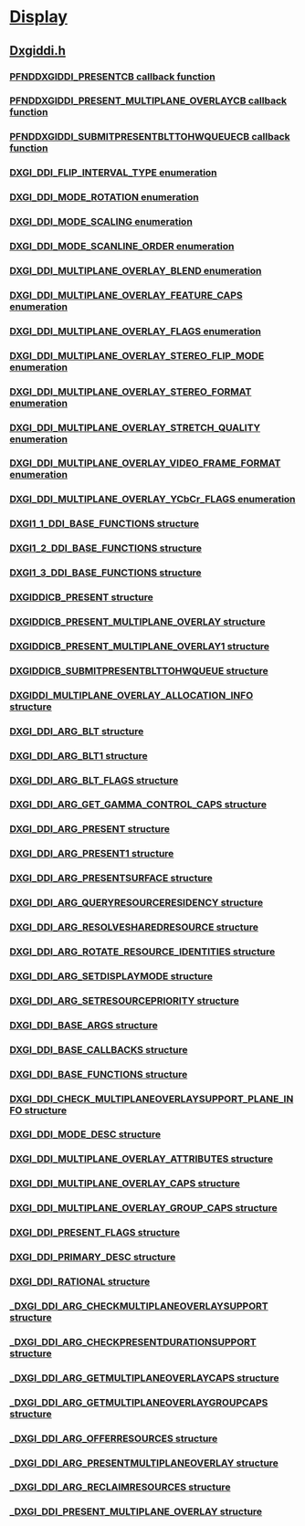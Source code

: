 # [Display](../_display/index.md)
## [Dxgiddi.h](index.md)
### [PFNDDXGIDDI_PRESENTCB callback function](../dxgiddi/nc-dxgiddi-pfnddxgiddi_presentcb.md)
### [PFNDDXGIDDI_PRESENT_MULTIPLANE_OVERLAYCB callback function](../dxgiddi/nc-dxgiddi-pfnddxgiddi_present_multiplane_overlaycb.md)
### [PFNDDXGIDDI_SUBMITPRESENTBLTTOHWQUEUECB callback function](../dxgiddi/nc-dxgiddi-pfnddxgiddi_submitpresentblttohwqueuecb.md)
### [DXGI_DDI_FLIP_INTERVAL_TYPE enumeration](../dxgiddi/ne-dxgiddi-dxgi_ddi_flip_interval_type.md)
### [DXGI_DDI_MODE_ROTATION enumeration](../dxgiddi/ne-dxgiddi-dxgi_ddi_mode_rotation.md)
### [DXGI_DDI_MODE_SCALING enumeration](../dxgiddi/ne-dxgiddi-dxgi_ddi_mode_scaling.md)
### [DXGI_DDI_MODE_SCANLINE_ORDER enumeration](../dxgiddi/ne-dxgiddi-dxgi_ddi_mode_scanline_order.md)
### [DXGI_DDI_MULTIPLANE_OVERLAY_BLEND enumeration](../dxgiddi/ne-dxgiddi-dxgi_ddi_multiplane_overlay_blend.md)
### [DXGI_DDI_MULTIPLANE_OVERLAY_FEATURE_CAPS enumeration](../dxgiddi/ne-dxgiddi-dxgi_ddi_multiplane_overlay_feature_caps.md)
### [DXGI_DDI_MULTIPLANE_OVERLAY_FLAGS enumeration](../dxgiddi/ne-dxgiddi-dxgi_ddi_multiplane_overlay_flags.md)
### [DXGI_DDI_MULTIPLANE_OVERLAY_STEREO_FLIP_MODE enumeration](../dxgiddi/ne-dxgiddi-dxgi_ddi_multiplane_overlay_stereo_flip_mode.md)
### [DXGI_DDI_MULTIPLANE_OVERLAY_STEREO_FORMAT enumeration](../dxgiddi/ne-dxgiddi-dxgi_ddi_multiplane_overlay_stereo_format.md)
### [DXGI_DDI_MULTIPLANE_OVERLAY_STRETCH_QUALITY enumeration](../dxgiddi/ne-dxgiddi-dxgi_ddi_multiplane_overlay_stretch_quality.md)
### [DXGI_DDI_MULTIPLANE_OVERLAY_VIDEO_FRAME_FORMAT enumeration](../dxgiddi/ne-dxgiddi-dxgi_ddi_multiplane_overlay_video_frame_format.md)
### [DXGI_DDI_MULTIPLANE_OVERLAY_YCbCr_FLAGS enumeration](../dxgiddi/ne-dxgiddi-dxgi_ddi_multiplane_overlay_ycbcr_flags.md)
### [DXGI1_1_DDI_BASE_FUNCTIONS structure](../dxgiddi/ns-dxgiddi-dxgi1_1_ddi_base_functions.md)
### [DXGI1_2_DDI_BASE_FUNCTIONS structure](../dxgiddi/ns-dxgiddi-dxgi1_2_ddi_base_functions.md)
### [DXGI1_3_DDI_BASE_FUNCTIONS structure](../dxgiddi/ns-dxgiddi-dxgi1_3_ddi_base_functions.md)
### [DXGIDDICB_PRESENT structure](../dxgiddi/ns-dxgiddi-dxgiddicb_present.md)
### [DXGIDDICB_PRESENT_MULTIPLANE_OVERLAY structure](../dxgiddi/ns-dxgiddi-dxgiddicb_present_multiplane_overlay.md)
### [DXGIDDICB_PRESENT_MULTIPLANE_OVERLAY1 structure](../dxgiddi/ns-dxgiddi-dxgiddicb_present_multiplane_overlay1.md)
### [DXGIDDICB_SUBMITPRESENTBLTTOHWQUEUE structure](../dxgiddi/ns-dxgiddi-dxgiddicb_submitpresentblttohwqueue.md)
### [DXGIDDI_MULTIPLANE_OVERLAY_ALLOCATION_INFO structure](../dxgiddi/ns-dxgiddi-dxgiddi_multiplane_overlay_allocation_info.md)
### [DXGI_DDI_ARG_BLT structure](../dxgiddi/ns-dxgiddi-dxgi_ddi_arg_blt.md)
### [DXGI_DDI_ARG_BLT1 structure](../dxgiddi/ns-dxgiddi-dxgi_ddi_arg_blt1.md)
### [DXGI_DDI_ARG_BLT_FLAGS structure](../dxgiddi/ns-dxgiddi-dxgi_ddi_arg_blt_flags.md)
### [DXGI_DDI_ARG_GET_GAMMA_CONTROL_CAPS structure](../dxgiddi/ns-dxgiddi-dxgi_ddi_arg_get_gamma_control_caps.md)
### [DXGI_DDI_ARG_PRESENT structure](../dxgiddi/ns-dxgiddi-dxgi_ddi_arg_present.md)
### [DXGI_DDI_ARG_PRESENT1 structure](../dxgiddi/ns-dxgiddi-dxgi_ddi_arg_present1.md)
### [DXGI_DDI_ARG_PRESENTSURFACE structure](../dxgiddi/ns-dxgiddi-dxgi_ddi_arg_presentsurface.md)
### [DXGI_DDI_ARG_QUERYRESOURCERESIDENCY structure](../dxgiddi/ns-dxgiddi-dxgi_ddi_arg_queryresourceresidency.md)
### [DXGI_DDI_ARG_RESOLVESHAREDRESOURCE structure](../dxgiddi/ns-dxgiddi-dxgi_ddi_arg_resolvesharedresource.md)
### [DXGI_DDI_ARG_ROTATE_RESOURCE_IDENTITIES structure](../dxgiddi/ns-dxgiddi-dxgi_ddi_arg_rotate_resource_identities.md)
### [DXGI_DDI_ARG_SETDISPLAYMODE structure](../dxgiddi/ns-dxgiddi-dxgi_ddi_arg_setdisplaymode.md)
### [DXGI_DDI_ARG_SETRESOURCEPRIORITY structure](../dxgiddi/ns-dxgiddi-dxgi_ddi_arg_setresourcepriority.md)
### [DXGI_DDI_BASE_ARGS structure](../dxgiddi/ns-dxgiddi-dxgi_ddi_base_args.md)
### [DXGI_DDI_BASE_CALLBACKS structure](../dxgiddi/ns-dxgiddi-dxgi_ddi_base_callbacks.md)
### [DXGI_DDI_BASE_FUNCTIONS structure](../dxgiddi/ns-dxgiddi-dxgi_ddi_base_functions.md)
### [DXGI_DDI_CHECK_MULTIPLANEOVERLAYSUPPORT_PLANE_INFO structure](../dxgiddi/ns-dxgiddi-dxgi_ddi_check_multiplaneoverlaysupport_plane_info.md)
### [DXGI_DDI_MODE_DESC structure](../dxgiddi/ns-dxgiddi-dxgi_ddi_mode_desc.md)
### [DXGI_DDI_MULTIPLANE_OVERLAY_ATTRIBUTES structure](../dxgiddi/ns-dxgiddi-dxgi_ddi_multiplane_overlay_attributes.md)
### [DXGI_DDI_MULTIPLANE_OVERLAY_CAPS structure](../dxgiddi/ns-dxgiddi-dxgi_ddi_multiplane_overlay_caps.md)
### [DXGI_DDI_MULTIPLANE_OVERLAY_GROUP_CAPS structure](../dxgiddi/ns-dxgiddi-dxgi_ddi_multiplane_overlay_group_caps.md)
### [DXGI_DDI_PRESENT_FLAGS structure](../dxgiddi/ns-dxgiddi-dxgi_ddi_present_flags.md)
### [DXGI_DDI_PRIMARY_DESC structure](../dxgiddi/ns-dxgiddi-dxgi_ddi_primary_desc.md)
### [DXGI_DDI_RATIONAL structure](../dxgiddi/ns-dxgiddi-dxgi_ddi_rational.md)
### [_DXGI_DDI_ARG_CHECKMULTIPLANEOVERLAYSUPPORT structure](../dxgiddi/ns-dxgiddi-_dxgi_ddi_arg_checkmultiplaneoverlaysupport.md)
### [_DXGI_DDI_ARG_CHECKPRESENTDURATIONSUPPORT structure](../dxgiddi/ns-dxgiddi-_dxgi_ddi_arg_checkpresentdurationsupport.md)
### [_DXGI_DDI_ARG_GETMULTIPLANEOVERLAYCAPS structure](../dxgiddi/ns-dxgiddi-_dxgi_ddi_arg_getmultiplaneoverlaycaps.md)
### [_DXGI_DDI_ARG_GETMULTIPLANEOVERLAYGROUPCAPS structure](../dxgiddi/ns-dxgiddi-_dxgi_ddi_arg_getmultiplaneoverlaygroupcaps.md)
### [_DXGI_DDI_ARG_OFFERRESOURCES structure](../dxgiddi/ns-dxgiddi-_dxgi_ddi_arg_offerresources.md)
### [_DXGI_DDI_ARG_PRESENTMULTIPLANEOVERLAY structure](../dxgiddi/ns-dxgiddi-_dxgi_ddi_arg_presentmultiplaneoverlay.md)
### [_DXGI_DDI_ARG_RECLAIMRESOURCES structure](../dxgiddi/ns-dxgiddi-_dxgi_ddi_arg_reclaimresources.md)
### [_DXGI_DDI_PRESENT_MULTIPLANE_OVERLAY structure](../dxgiddi/ns-dxgiddi-_dxgi_ddi_present_multiplane_overlay.md)
